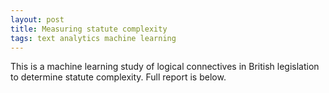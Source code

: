 ```yaml
---
layout: post
title: Measuring statute complexity
tags: text analytics machine learning
---
```


This is a machine learning study of logical connectives in British legislation to determine statute complexity. Full report is below. 

<object data="/assets/webpages/lcituksb/index.htm" width="1050" height="21880" type='text/html'/>


